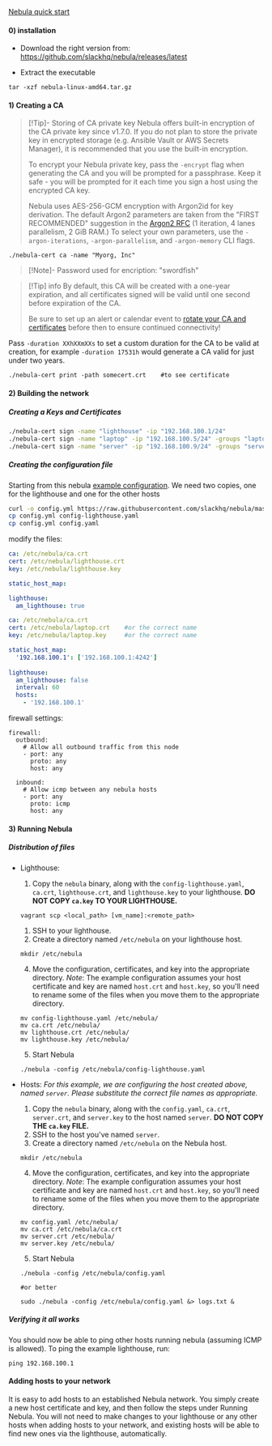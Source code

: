 [Nebula quick start](https://nebula.defined.net/docs/guides/quick-start/)

#### 0) installation
- Download the right version from:
	https://github.com/slackhq/nebula/releases/latest

- Extract the executable
```
tar -xzf nebula-linux-amd64.tar.gz
```

#### 1) Creating a CA
> [!Tip]- Storing of CA private key
> Nebula offers built-in encryption of the CA private key since v1.7.0. If you do not plan to store the private key in encrypted storage (e.g. Ansible Vault or AWS Secrets Manager), it is recommended that you use the built-in encryption.
> 
> To encrypt your Nebula private key, pass the `-encrypt` flag when generating the CA and you will be prompted for a passphrase. Keep it safe - you will be prompted for it each time you sign a host using the encrypted CA key.
> 
> Nebula uses AES-256-GCM encryption with Argon2id for key derivation. The default Argon2 parameters are taken from the "FIRST RECOMMENDED" suggestion in the [Argon2 RFC](https://datatracker.ietf.org/doc/rfc9106/) (1 iteration, 4 lanes parallelism, 2 GiB RAM.) To select your own parameters, use the `-argon-iterations`, `-argon-parallelism`, and `-argon-memory` CLI flags.

```
./nebula-cert ca -name "Myorg, Inc"
```

> [!Note]- 
> Password used for encription: "swordfish"

>[!Tip] info
>By default, this CA will be created with a one-year expiration, and all certificates signed will be valid until one second before expiration of the CA.
>
>Be sure to set up an alert or calendar event to [rotate your CA and certificates](https://nebula.defined.net/docs/guides/rotating-certificate-authority/) before then to ensure continued connectivity!

Pass `-duration XXhXXmXXs` to set a custom duration for the CA to be valid at creation, for example `-duration 17531h` would generate a CA valid for just under two years.

```
./nebula-cert print -path somecert.crt    #to see certificate
```
#### 2) Building the network
##### Creating a Keys and Certificates
``` sh
./nebula-cert sign -name "lighthouse" -ip "192.168.100.1/24"
./nebula-cert sign -name "laptop" -ip "192.168.100.5/24" -groups "laptop,ssh"
./nebula-cert sign -name "server" -ip "192.168.100.9/24" -groups "servers"
```
##### Creating the configuration file
Starting from this nebula [example configuration](https://github.com/slackhq/nebula/blob/master/examples/config.yml).
We need two copies, one for the lighthouse and one for the other hosts
``` sh
curl -o config.yml https://raw.githubusercontent.com/slackhq/nebula/master/examples/config.yml
cp config.yml config-lighthouse.yaml
cp config.yml config.yaml
```

modify the files:
```  config-lighthouse.yaml
ca: /etc/nebula/ca.crt
cert: /etc/nebula/lighthouse.crt
key: /etc/nebula/lighthouse.key

static_host_map:

lighthouse:
  am_lighthouse: true
```

``` config.yaml
ca: /etc/nebula/ca.crt
cert: /etc/nebula/laptop.crt    #or the correct name
key: /etc/nebula/laptop.key     #or the correct name

static_host_map:
  '192.168.100.1': ['192.168.100.1:4242']
  
lighthouse:
  am_lighthouse: false
  interval: 60
  hosts:
    - '192.168.100.1'
```

firewall settings:
```
firewall:
  outbound:    
    # Allow all outbound traffic from this node    
    - port: any      
      proto: any      
      host: any  
      
  inbound:    
    # Allow icmp between any nebula hosts    
    - port: any      
      proto: icmp      
      host: any
```

#### 3) Running Nebula
##### Distribution of files
- Lighthouse:
	1) Copy the `nebula` binary, along with the `config-lighthouse.yaml`, `ca.crt`, `lighthouse.crt`, and `lighthouse.key` to your lighthouse. **DO NOT COPY `ca.key` TO YOUR LIGHTHOUSE.**
	```
	vagrant scp <local_path> [vm_name]:<remote_path>
	```
    1) SSH to your lighthouse.
	3) Create a directory named `/etc/nebula` on your lighthouse host.
	```
	mkdir /etc/nebula
	```
	4) Move the configuration, certificates, and key into the appropriate directory.
	    _Note_: The example configuration assumes your host certificate and key are named `host.crt` and `host.key`, so you'll need to rename some of the files when you move them to the appropriate directory.
    ```
    mv config-lighthouse.yaml /etc/nebula/
    mv ca.crt /etc/nebula/
    mv lighthouse.crt /etc/nebula/
    mv lighthouse.key /etc/nebula/
    ```
     5) Start Nebula
    ```
    ./nebula -config /etc/nebula/config-lighthouse.yaml
    ```

- Hosts:
	_For this example, we are configuring the host created above, named `server`. Please substitute the correct file names as appropriate._
	
	1) Copy the `nebula` binary, along with the `config.yaml`, `ca.crt`, `server.crt`, and `server.key` to the host named `server`. **DO NOT COPY THE `ca.key` FILE.**
	2) SSH to the host you've named `server`.
	3) Create a directory named `/etc/nebula` on the Nebula host.
    ```
    mkdir /etc/nebula
    ```
	4) Move the configuration, certificates, and key into the appropriate directory.
    _Note_: The example configuration assumes your host certificate and key are named `host.crt` and `host.key`, so you'll need to rename some of the files when you move them to the appropriate directory.
    ```
    mv config.yaml /etc/nebula/
    mv ca.crt /etc/nebula/ca.crt
    mv server.crt /etc/nebula/
    mv server.key /etc/nebula/
    ```
	5) Start Nebula
    ```
    ./nebula -config /etc/nebula/config.yaml
	
	#or better
	
	sudo ./nebula -config /etc/nebula/config.yaml &> logs.txt &
    ```
##### Verifying it all works
You should now be able to ping other hosts running nebula (assuming ICMP is allowed). To ping the example lighthouse, run:
```
ping 192.168.100.1
```

#### Adding hosts to your network
It is easy to add hosts to an established Nebula network. You simply create a new host certificate and key, and then follow the steps under Running Nebula. You will not need to make changes to your lighthouse or any other hosts when adding hosts to your network, and existing hosts will be able to find new ones via the lighthouse, automatically.

